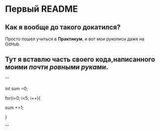 # Первый README
## Как я вообще до такого докатился?

Просто пошел учиться в **Практикум**, и вот мои рукописи даже на GitHub.

## Тут я вставлю часть своего кода,написанного моими _почти ровными руками_.

'''

int sum =0;

for(i=0; i<5; i++){

sum +=1;

}

''' 